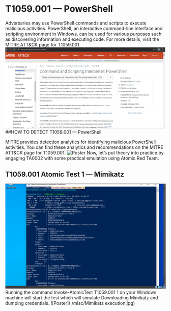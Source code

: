 # T1059.001 — PowerShell
Adversaries may use PowerShell commands and scripts to execute malicious activities. PowerShell, an interactive command-line interface and scripting environment in Windows, can be used for various purposes such as discovering information and executing code. For more details, visit the MITRE ATT&CK page for T1059.001.
![Poster](./misc/MITREDESCRIPTION.jpg)
##HOW TO DETECT T1059.001 — PowerShell

MITRE provides detection analytics for identifying malicious PowerShell activities. You can find these analytics and recommendations on the MITRE ATT&CK page for T1059.001.
![Poster](./misc/Detection.jpg)
Now, let’s put theory into practice by engaging TA0002 with some practical emulation using Atomic Red Team.
## T1059.001 Atomic Test 1 — Mimikatz
![Poster](./misc/Mimikatzexecution.jpg)
Running the command Invoke-AtomicTest T1059.001 1 on your Windows machine will start the test which will simulate Downloading Mimikatz and dumping credentials.
![Poster](./misc/Mimikatz execution.jpg) 
